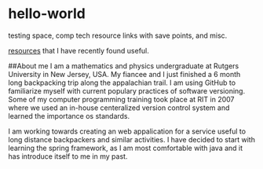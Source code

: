 # hello-world
testing space, comp tech resource links with save points, and misc.

[resources](resources.md) that I have recently found useful.

##About me
I am a mathematics and physics undergraduate at Rutgers University in New Jersey, USA. My fiancee and I just finished a 6 month long backpacking trip along the appalachian trail. I am using GitHub to familiarize myself with current populary practices of software versioning. Some of my computer programming training took place at RIT in 2007 where we used an in-house centeralized version control system and learned the importance os standards.

I am working towards creating an web appalication for a service useful to long distance backpackers and similar activities. I have decided to start with learning the spring framework, as I am most comfortable with java and it has introduce itself to me in my past.
